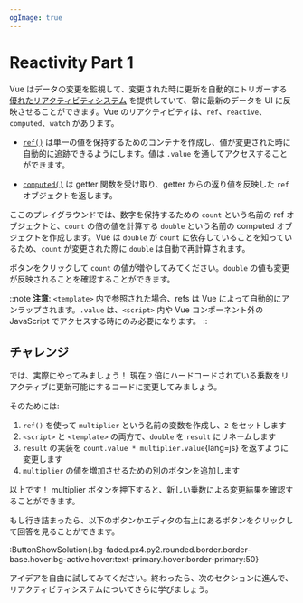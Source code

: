 ```yaml
---
ogImage: true
---
```


# Reactivity Part 1

Vue はデータの変更を監視して、変更された時に更新を自動的にトリガーする [優れたリアクティビティシステム](https://ja.vuejs.org/guide/essentials/reactivity-fundamentals) を提供していて、常に最新のデータを UI に反映させることができます。Vue のリアクティビティは、`ref`、`reactive`、`computed`、`watch` があります。

- [`ref()`](https://ja.vuejs.org/api/reactivity-core#ref) は単一の値を保持するためのコンテナを作成し、値が変更された時に自動的に追跡できるようにします。値は `.value` を通してアクセスすることができます。

- [`computed()`](https://ja.vuejs.org/api/reactivity-core#computed) は getter 関数を受け取り、getter からの返り値を反映した `ref` オブジェクトを返します。

ここのプレイグラウンドでは、数字を保持するための `count` という名前の ref オブジェクトと、`count` の倍の値を計算する `double` という名前の computed オブジェクトを作成します。Vue は `double` が `count` に依存していることを知っているため、`count` が変更された際に `double` は自動で再計算されます。

ボタンをクリックして `count` の値が増やしてみてください。`double` の値も変更が反映されることを確認することができます。

::note
**注意**: `<template>` 内で参照された場合、refs は Vue によって自動的にアンラップされます。`.value` は、`<script>` 内や Vue コンポーネント外の JavaScript でアクセスする時にのみ必要になります。
::

## チャレンジ

では、実際にやってみましょう！
現在 `2` 倍にハードコードされている乗数をリアクティブに更新可能にするコードに変更してみましょう。

そのためには:

1. `ref()` を使って `multiplier` という名前の変数を作成し、`2` をセットします
2. `<script>` と `<template>` の両方で、`double` を `result` にリネームします
3. `result` の実装を `count.value * multiplier.value`{lang=js} を返すように変更します
4. `multiplier` の値を増加させるための別のボタンを追加します

以上です！
multiplier ボタンを押下すると、新しい乗数による変更結果を確認することができます。

もし行き詰まったら、以下のボタンかエディタの右上にあるボタンをクリックして回答を見ることができます。

:ButtonShowSolution{.bg-faded.px4.py2.rounded.border.border-base.hover:bg-active.hover:text-primary.hover:border-primary:50}

アイデアを自由に試してみてください。終わったら、次のセクションに進んで、リアクティビティシステムについてさらに学びましょう。
